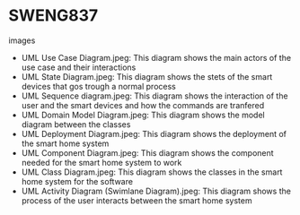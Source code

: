 # SWENG837
images
- UML Use Case Diagram.jpeg:                        This diagram shows the main actors of the use case and their interactions
- UML State Diagram.jpeg:                           This diagram shows the stets of the smart devices that gos trough a normal process
- UML Sequence diagram.jpeg:                        This diagram shows the interaction of the user and the smart devices and how the commands are tranfered
- UML Domain Model Diagram.jpeg:                    This diagram shows the model diagram between the classes
- UML Deployment Diagram.jpeg:                      This diagram shows the deployment of the smart home system
- UML Component Diagram.jpeg:                       This diagram shows the component needed for the smart home system to work
- UML Class Diagram.jpeg:                           This diagram shows the classes in the smart home system for the software
- UML Activity Diagram (Swimlane Diagram).jpeg:     This diagram shows the process of the user interacts between the smart home system
